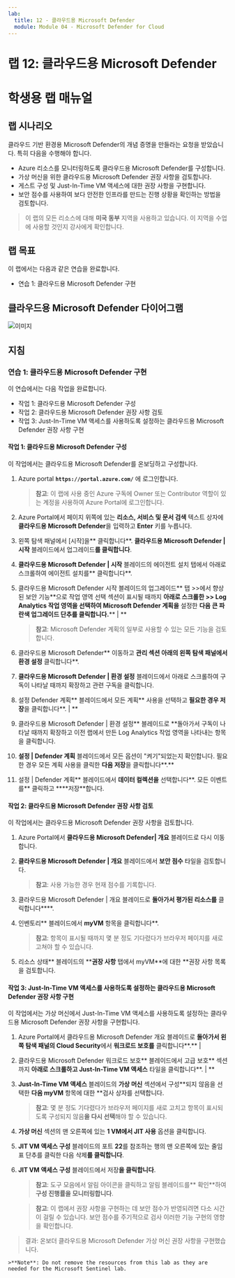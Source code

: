 ```yaml
---
lab:
  title: 12 - 클라우드용 Microsoft Defender
  module: Module 04 - Microsoft Defender for Cloud
---
```


# 랩 12: 클라우드용 Microsoft Defender
# 학생용 랩 매뉴얼

## 랩 시나리오

클라우드 기반 환경용 Microsoft Defender의 개념 증명을 만들라는 요청을 받았습니다. 특히 다음을 수행해야 합니다.

- Azure 리소스를 모니터링하도록 클라우드용 Microsoft Defender를 구성합니다.
- 가상 머신을 위한 클라우드용 Microsoft Defender 권장 사항을 검토합니다.
- 게스트 구성 및 Just-In-Time VM 액세스에 대한 권장 사항을 구현합니다. 
- 보안 점수를 사용하여 보다 안전한 인프라를 만드는 진행 상황을 확인하는 방법을 검토합니다.

> 이 랩의 모든 리소스에 대해 **미국 동부** 지역을 사용하고 있습니다. 이 지역을 수업에 사용할 것인지 강사에게 확인합니다. 

## 랩 목표

이 랩에서는 다음과 같은 연습을 완료합니다.

- 연습 1: 클라우드용 Microsoft Defender 구현

## 클라우드용 Microsoft Defender 다이어그램

![이미지](https://github.com/MicrosoftLearning/AZ500-AzureSecurityTechnologies/assets/91347931/c31055cc-de95-41f6-adef-f09d756a68eb)

## 지침

### 연습 1: 클라우드용 Microsoft Defender 구현

이 연습에서는 다음 작업을 완료합니다.

- 작업 1: 클라우드용 Microsoft Defender 구성
- 작업 2: 클라우드용 Microsoft Defender 권장 사항 검토
- 작업 3: Just-In-Time VM 액세스를 사용하도록 설정하는 클라우드용 Microsoft Defender 권장 사항 구현

#### 작업 1: 클라우드용 Microsoft Defender 구성

이 작업에서는 클라우드용 Microsoft Defender를 온보딩하고 구성합니다.

1. Azure portal **`https://portal.azure.com/`** 에 로그인합니다.

    >**참고**: 이 랩에 사용 중인 Azure 구독에 Owner 또는 Contributor 역할이 있는 계정을 사용하여 Azure Portal에 로그인합니다.

2. Azure Portal에서 페이지 위쪽에 있는 **리소스, 서비스 및 문서 검색** 텍스트 상자에 **클라우드용 Microsoft Defender**을 입력하고 **Enter** 키를 누릅니다.

3. 왼쪽 탐색 패널에서 [시작]을** 클릭합니다**. **클라우드용 Microsoft Defender \| 시작** 블레이드에서 업그레이드**를 클릭합니다**.
     
4. **클라우드용 Microsoft Defender \| 시작** 블레이드의 에이전트 설치 탭에서 아래로 스크롤하여 에이전트 설치를** 클릭합니다**. 

5. 클라우드용 Microsoft Defender 시작 블레이드의 업그레이드** 탭 >>에서 향상된 보안 기능**으로 작업 영역 선택 섹션이 표시될 때까지 **아래로 스크롤한 >> Log Analytics 작업 영역을 선택하여 Microsoft Defender 계획을** 설정한 **다음 큰 파란색 업그레이드 단추를 클릭합니다.**** \| **   

    >**참고**: Microsoft Defender 계획의 일부로 사용할 수 있는 모든 기능을 검토합니다. 

6. 클라우드용 Microsoft Defender** 이동하고 **관리 섹션 아래의 왼쪽 탐색 패널에서 환경 설정** 클릭합니다**.

7. **클라우드용 Microsoft Defender \| 환경 설정** 블레이드에서 아래로 스크롤하여 구독이 나타날 때까지 확장하고 관련 구독을 클릭합니다. 

8. 설정 Defender 계획** 블레이드에서 모든 계획** 사용을 선택하고 **필요한 경우 저장**을 클릭합니다**. \| ** 

9. 클라우드용 Microsoft Defender \| 환경 설정** 블레이드로 **돌아가서 구독이 나타날 때까지 확장하고 이전 랩에서 만든 Log Analytics 작업 영역을 나타내는 항목을 클릭합니다.

10. **설정 \| Defender 계획** 블레이드에서 모든 옵션이 "켜기"되었는지 확인합니다. 필요한 경우 모든 계획 사용을 클릭한 **다음 저장**을 클릭합니다**.**

11. 설정 \| Defender 계획** 블레이드에서 **데이터 컬렉션을** 선택합니다**. 모든 이벤트를** 클릭하고 ****저장**합니다.

#### 작업 2: 클라우드용 Microsoft Defender 권장 사항 검토

이 작업에서는 클라우드용 Microsoft Defender 권장 사항을 검토합니다. 

1. Azure Portal에서 **클라우드용 Microsoft Defender\| 개요** 블레이드로 다시 이동합니다. 

2. **클라우드용 Microsoft Defender \| 개요** 블레이드에서 **보안 점수** 타일을 검토합니다.

    >**참고**: 사용 가능한 경우 현재 점수를 기록합니다.

3. 클라우드용 Microsoft Defender \| 개요 블레이드로 **돌아가서 평가된 리소스를** 클릭합니다****.

4. 인벤토리** 블레이드에서 **myVM** 항목을 클릭합니다**.

    >**참고**: 항목이 표시될 때까지 몇 분 정도 기다렸다가 브라우저 페이지를 새로 고쳐야 할 수 있습니다.
    
5. 리소스 상태** 블레이드의 ****권장 사항** 탭에서 myVM**에 대한 **권장 사항 목록을 검토합니다.

#### 작업 3: Just-In-Time VM 액세스를 사용하도록 설정하는 클라우드용 Microsoft Defender 권장 사항 구현

이 작업에서는 가상 머신에서 Just-In-Time VM 액세스를 사용하도록 설정하는 클라우드용 Microsoft Defender 권장 사항을 구현합니다. 

1. Azure Portal에서 클라우드용 Microsoft Defender 개요 블레이드로 **돌아가서 왼쪽 탐색 패널의 Cloud Security**에서 **워크로드 보호를** 클릭합니다**.** \| 

2. 클라우드용 Microsoft Defender 워크로드 보호** 블레이드에서 고급 보호** 섹션까지 **아래로 스크롤하고 Just-In-Time VM 액세스** 타일을 클릭합니다**. \| ** 

3. **Just-In-Time VM 액세스** 블레이드의 **가상 머신** 섹션에서 구성**되지 않음을 선택한 **다음 myVM** 항목에 대한 **검사 상자를 선택합니다.

    >**참고**: 몇 분 정도 기다렸다가 브라우저 페이지를 새로 고치고 항목이 표시되도록 구성되지 않음**을 다시 선택**해야 할 수 있습니다.

4. **가상 머신** 섹션의 맨 오른쪽에 있는 **1 VM에서 JIT 사용** 옵션을 클릭합니다.

5. **JIT VM 액세스 구성** 블레이드의 포트 **22**를 참조하는 행의 맨 오른쪽에 있는 줄임표 단추를 클릭한 다음 삭제**를 클릭합니다**.

6. **JIT VM 액세스 구성** 블레이드에서 저장**을 클릭합니다**.

    >**참고**: 도구 모음에서 알림 아이콘을 클릭하고 알림 블레이드를** 확인**하여 **구성 진행률을 모니터링합니다**. 

    >**참고**: 이 랩에서 권장 사항을 구현하는 데 보안 점수가 반영되려면 다소 시간이 걸릴 수 있습니다. 보안 점수를 주기적으로 검사 이러한 기능 구현의 영향을 확인합니다. 

> 결과: 온보더 클라우드용 Microsoft Defender 가상 머신 권장 사항을 구현했습니다. 

    >**Note**: Do not remove the resources from this lab as they are needed for the Microsoft Sentinel lab.
